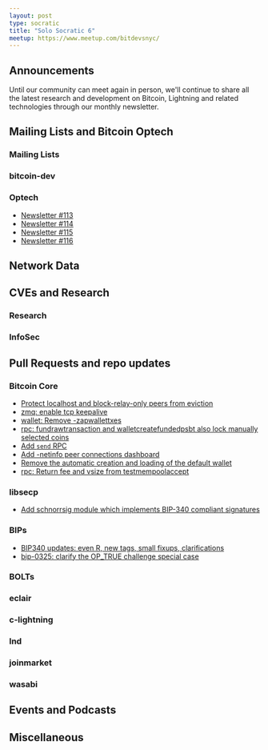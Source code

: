 ```yaml
---
layout: post
type: socratic
title: "Solo Socratic 6"
meetup: https://www.meetup.com/bitdevsnyc/
---
```


## Announcements

Until our community can meet again in person, we'll continue to share all the
latest research and development on Bitcoin, Lightning and related technologies
through our monthly newsletter.

## Mailing Lists and Bitcoin Optech

### Mailing Lists

### bitcoin-dev


### Optech

- [Newsletter #113](https://bitcoinops.org/en/newsletters/2020/09/02/)
- [Newsletter #114](https://bitcoinops.org/en/newsletters/2020/09/09/)
- [Newsletter #115](https://bitcoinops.org/en/newsletters/2020/09/16/)
- [Newsletter #116](https://bitcoinops.org/en/newsletters/2020/09/23/)

## Network Data


## CVEs and Research

### Research


### InfoSec


## Pull Requests and repo updates

### Bitcoin Core

- [Protect localhost and block-relay-only peers from eviction](https://github.com/bitcoin/bitcoin/pull/19670)
- [zmq: enable tcp keepalive](https://github.com/bitcoin/bitcoin/pull/14687)
- [wallet: Remove -zapwallettxes](https://github.com/bitcoin/bitcoin/pull/19671)
- [rpc: fundrawtransaction and walletcreatefundedpsbt also lock manually selected coins](https://github.com/bitcoin/bitcoin/pull/18244)
- [Add `send` RPC](https://github.com/bitcoin/bitcoin/pull/16378)
- [Add -netinfo peer connections dashboard](https://github.com/bitcoin/bitcoin/pull/19643)
- [Remove the automatic creation and loading of the default wallet](https://github.com/bitcoin/bitcoin/pull/15454)
- [rpc: Return fee and vsize from testmempoolaccept](https://github.com/bitcoin/bitcoin/pull/19940)

### libsecp

- [Add schnorrsig module which implements BIP-340 compliant signatures](https://github.com/bitcoin-core/secp256k1/pull/558)

### BIPs

- [BIP340 updates: even R, new tags, small fixups, clarifications](https://github.com/bitcoin/bips/pull/982)
- [bip-0325: clarify the OP_TRUE challenge special case](https://github.com/bitcoin/bips/pull/983)

### BOLTs


### eclair


### c-lightning


### lnd


### joinmarket


### wasabi


## Events and Podcasts


## Miscellaneous

